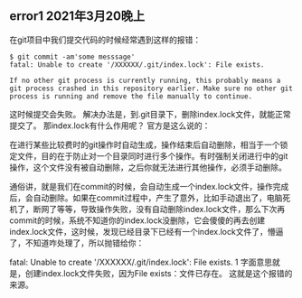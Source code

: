 ## error1 2021年3月20晚上

在git项目中我们提交代码的时候经常遇到这样的报错：

```git
$ git commit -am'some messsage'
fatal: Unable to create '/XXXXXX/.git/index.lock': File exists.

If no other git process is currently running, this probably means a
git process crashed in this repository earlier. Make sure no other git
process is running and remove the file manually to continue.
```

这时候提交会失败。
解决办法是，到.git目录下，删除index.lock文件，就能正常提交了。
那index.lock有什么作用呢？
官方是这么说的：

在进行某些比较费时的git操作时自动生成，操作结束后自动删除，相当于一个锁定文件，目的在于防止对一个目录同时进行多个操作。有时强制关闭进行中的git操作，这个文件没有被自动删除，之后你就无法进行其他操作，必须手动删除。

通俗讲，就是我们在commit的时候，会自动生成一个index.lock文件，操作完成后，会自动删除。如果在commit过程中，产生了意外，比如手动退出了，电脑死机了，断网了等等，导致操作失败，没有自动删除index.lock文件，那么下次再commit的时候，系统不知道你的index.lock没删除，它会傻傻的再去创建index.lock文件，这时候，发现已经目录下已经有一个index.lock文件了，懵逼了，不知道咋处理了，所以抛错给你：

fatal: Unable to create '/XXXXXX/.git/index.lock': File exists.
1
字面意思就是，创建index.lock文件失败，因为File exists：文件已存在。
这就是这个报错的来源。